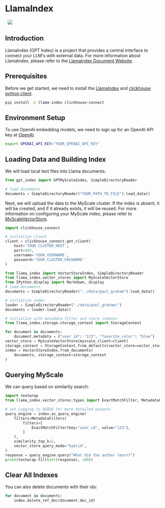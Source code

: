 # LlamaIndex

<a href="https://github.com/jerryjliu/llama_index/blob/main/examples/vector_indices/MyScaleIndexDemo.ipynb" style="padding-left: 0.5rem;"><img src="https://img.shields.io/badge/Open-Github-blue.svg?logo=github&style=plastic)](https://github.com/run-llama/llama_index/blob/main/docs/examples/vector_stores/MyScaleIndexDemo.ipynb)"></a>

## Introduction

LlamaIndex (GPT Index) is a project that provides a central interface to connect your LLM's with external data. For more information about LlamaIndex, please refer to the [LlamaIndex Document Website](https://gpt-index.readthedocs.io/en/latest/).



## Prerequisites

Before we get started, we need to install the [LlamaIndex](https://gpt-index.readthedocs.io/en/latest/getting_started/installation.html) and [clickhouse python client](https://clickhouse.com/docs/en/integrations/python).

```bash
pip install -U llama-index clickhouse-connect
```

## Environment Setup

To use OpenAI embedding models, we need to sign up for an OpenAI API key at [OpenAI](https://openai.com/product).
```bash
export OPENAI_API_KEY="YOUR_OPENAI_API_KEY"
```

## Loading Data and Building Index

We will load local text files into Llama documents:
```python
from gpt_index import GPTMyScaleIndex, SimpleDirectoryReader

# load documents
documents = SimpleDirectoryReader("YOUR_PATH_TO_FILE").load_data()
```

Next, we will upload the data to the MyScale cluster. If the index is absent, it will be created, and if it already exists, it will be reused. For more information on configuring your MyScale index, please refer to [MyScaleVectorStore](https://gpt-index.readthedocs.io/en/latest/examples/vector_stores/MyScaleIndexDemo.html).
```python
import clickhouse_connect

# initialize client
client = clickhouse_connect.get_client(
    host='YOUR_CLUSTER_HOST', 
    port=443, 
    username='YOUR_USERNAME', 
    password='YOUR_CLUSTER_PASSWORD'
)

from llama_index import VectorStoreIndex, SimpleDirectoryReader
from llama_index.vector_stores import MyScaleVectorStore
from IPython.display import Markdown, display
# load documents
documents = SimpleDirectoryReader("../data/paul_graham").load_data()

# initialize index
loader = SimpleDirectoryReader("./data/paul_graham/")
documents = loader.load_data()

# initialize with metadata filter and store indexes
from llama_index.storage.storage_context import StorageContext

for document in documents:
    document.metadata = {"user_id": "123", "favorite_color": "blue"}
vector_store = MyScaleVectorStore(myscale_client=client)
storage_context = StorageContext.from_defaults(vector_store=vector_store)
index = VectorStoreIndex.from_documents(
    documents, storage_context=storage_context
)
```

## Querying MyScale

We can query based on similarity search:
```python
import textwrap
from llama_index.vector_stores.types import ExactMatchFilter, MetadataFilters

# set Logging to DEBUG for more detailed outputs
query_engine = index.as_query_engine(
    filters=MetadataFilters(
        filters=[
            ExactMatchFilter(key="user_id", value="123"),
        ]
    ),
    similarity_top_k=2,
    vector_store_query_mode="hybrid",
)
response = query_engine.query("What did the author learn?")
print(textwrap.fill(str(response), 100))
```

## Clear All Indexes
You can also delete documents with their ids:
```python
for document in documents:
    index.delete_ref_doc(document.doc_id)
```
